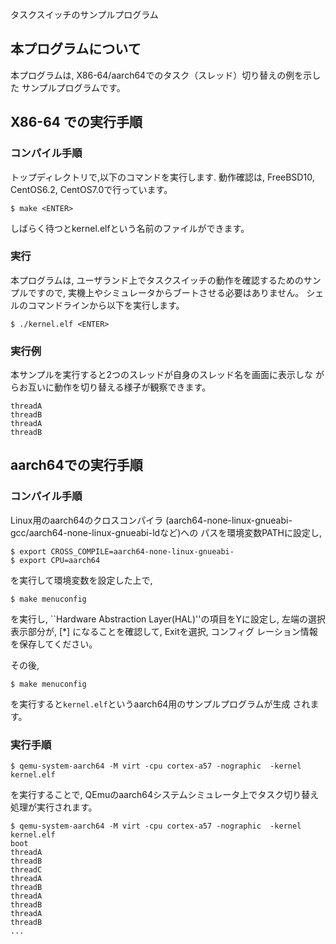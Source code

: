 タスクスイッチのサンプルプログラム
## 本プログラムについて

本プログラムは, X86-64/aarch64でのタスク（スレッド）切り替えの例を示した
サンプルプログラムです。

## X86-64 での実行手順
### コンパイル手順
トップディレクトリで,以下のコマンドを実行します. 動作確認は, FreeBSD10, CentOS6.2, CentOS7.0で行っています。

```shell-session
$ make <ENTER>
```
しばらく待つとkernel.elfという名前のファイルができます。

### 実行

本プログラムは, ユーザランド上でタスクスイッチの動作を確認するためのサンプルですので, 実機上やシミュレータからブートさせる必要はありません。
シェルのコマンドラインから以下を実行します。

```shell-session
$ ./kernel.elf <ENTER>
```

### 実行例
本サンプルを実行すると2つのスレッドが自身のスレッド名を画面に表示しな
がらお互いに動作を切り替える様子が観察できます。

```
threadA
threadB
threadA
threadB
```

## aarch64での実行手順
### コンパイル手順
Linux用のaarch64のクロスコンパイラ
(aarch64-none-linux-gnueabi-gcc/aarch64-none-linux-gnueabi-ldなど)への
パスを環境変数PATHに設定し,

```shell-session
$ export CROSS_COMPILE=aarch64-none-linux-gnueabi-
$ export CPU=aarch64
```
を実行して環境変数を設定した上で,

```shell-session
$ make menuconfig
```
を実行し, ``Hardware Abstraction Layer(HAL)''の項目をYに設定し, 
左端の選択表示部分が, [*] になることを確認して, Exitを選択, コンフィグ
レーション情報を保存してください。

その後,
```shell-session
$ make menuconfig
```
を実行すると```kernel.elf```というaarch64用のサンプルプログラムが生成
されます。

### 実行手順

```shell-session
$ qemu-system-aarch64 -M virt -cpu cortex-a57 -nographic  -kernel
kernel.elf
```
を実行することで, QEmuのaarch64システムシミュレータ上でタスク切り替え
処理が実行されます。

```shell-session:実行例
$ qemu-system-aarch64 -M virt -cpu cortex-a57 -nographic  -kernel
kernel.elf
boot
threadA
threadB
threadC
threadA
threadB
threadA
threadB
threadA
threadB
...
```
